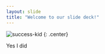 ```yaml
---
layout: slide
title: "Welcome to our slide deck!"
---
```


![success-kid](https://cloud.githubusercontent.com/assets/16547949/25401204/136e768c-29c3-11e7-8a7b-8724fee13dd7.jpg)
{: .center}

Yes I did

